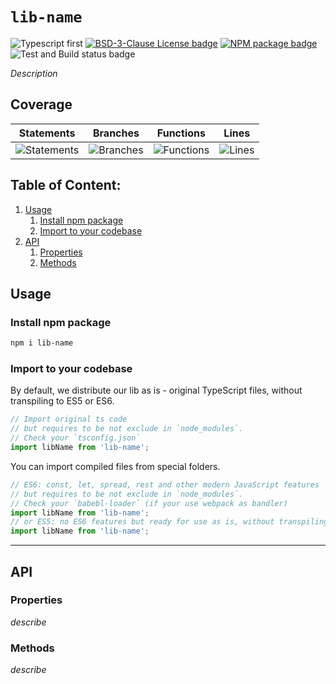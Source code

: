 # `lib-name`

![Typescript first](https://img.shields.io/badge/TypeScript-First-blue)
[![BSD-3-Clause License badge](https://img.shields.io/github/license/lib-org/lib-name)](https://github.com/lib-org/lib-name/blob/master/LICENSE)
[![NPM package badge](https://img.shields.io/badge/npm-install-orange.svg)](https://www.npmjs.com/package/lib-name)
![Test and Build status badge](https://github.com/lib-org/lib-name/workflows/Test%20and%20Build/badge.svg)

_Description_

## Coverage

| Statements                | Branches                | Functions                | Lines                |
| ------------------------- | ----------------------- | ------------------------ | -------------------- |
| ![Statements](https://img.shields.io/badge/Coverage-100%25-brightgreen.svg) | ![Branches](https://img.shields.io/badge/Coverage-100%25-brightgreen.svg) | ![Functions](https://img.shields.io/badge/Coverage-100%25-brightgreen.svg) | ![Lines](https://img.shields.io/badge/Coverage-100%25-brightgreen.svg) |

## Table of Content:

1. [Usage](#usage)
    1. [Install npm package](#install-npm-package)
    1. [Import to your codebase](#import-to-your-codebase)
1. [API](#api)
    1. [Properties](#properties)
    1. [Methods](#methods)

## Usage

### Install npm package

```bash
npm i lib-name
```

### Import to your codebase

By default, we distribute our lib as is - original TypeScript files, without transpiling to ES5 or ES6.

```ts
// Import original ts code
// but requires to be not exclude in `node_modules`.
// Check your `tsconfig.json`
import libName from 'lib-name';
```

You can import compiled files from special folders.

```js
// ES6: const, let, spread, rest and other modern JavaScript features
// but requires to be not exclude in `node_modules`.
// Check your `babebl-loader` (if your use webpack as bandler)
import libName from 'lib-name';
// or ES5: no ES6 features but ready for use as is, without transpiling
import libName from 'lib-name';
```

---

## API

### Properties

_describe_

### Methods

_describe_
